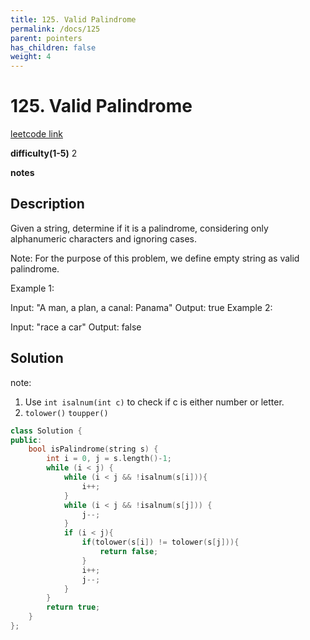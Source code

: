 ```yaml
---
title: 125. Valid Palindrome
permalink: /docs/125
parent: pointers
has_children: false
weight: 4
---
```

# 125. Valid Palindrome
[leetcode link](https://leetcode.com/problems/valid-palindrome/)

**difficulty(1-5)** 
2

**notes**   


## Description
Given a string, determine if it is a palindrome, considering only alphanumeric characters and ignoring cases.

Note: For the purpose of this problem, we define empty string as valid palindrome.

Example 1:

Input: "A man, a plan, a canal: Panama"
Output: true
Example 2:

Input: "race a car"
Output: false

## Solution
note:
1. Use `int isalnum(int c)` to check if c is either number or letter.
2. `tolower()`   `toupper()`
   
```c++
class Solution {
public:
    bool isPalindrome(string s) {
        int i = 0, j = s.length()-1;
        while (i < j) {
            while (i < j && !isalnum(s[i])){
                i++;
            }
            while (i < j && !isalnum(s[j])) {
                j--;
            }
            if (i < j){
                if(tolower(s[i]) != tolower(s[j])){
                    return false;
                }
                i++;
                j--;                
            }
        }
        return true;
    }
};
```

<!-- 
Default label
{: .label }

Blue label
{: .label .label-blue }

Stable
{: .label .label-green }

New release
{: .label .label-purple }

Coming soon
{: .label .label-yellow }

Deprecated
{: .label .label-red } -->
